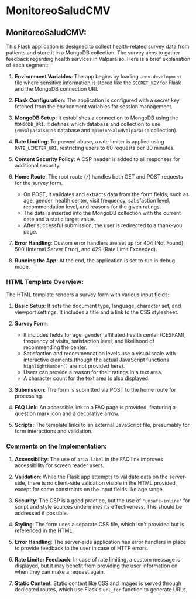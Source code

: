 ﻿# MonitoreoSaludCMV

## MonitoreoSaludCMV:

This Flask application is designed to collect health-related survey data from patients and store it in a MongoDB collection. The survey aims to gather feedback regarding health services in Valparaíso. Here is a brief explanation of each segment:

1. **Environment Variables**: The app begins by loading `.env.development` file where sensitive information is stored like the `SECRET_KEY` for Flask and the MongoDB connection URI.

2. **Flask Configuration**: The application is configured with a secret key fetched from the environment variables for session management.

3. **MongoDB Setup**: It establishes a connection to MongoDB using the `MONGODB_URI`. It defines which database and collection to use (`cmvalparaisoDas` database and `opinionSaludValparaiso` collection).

4. **Rate Limiting**: To prevent abuse, a rate limiter is applied using `RATE_LIMITER_URI`, restricting users to 60 requests per 30 minutes.

5. **Content Security Policy**: A CSP header is added to all responses for additional security.

6. **Home Route**: The root route (`/`) handles both GET and POST requests for the survey form.
   - On POST, it validates and extracts data from the form fields, such as age, gender, health center, visit frequency, satisfaction level, recommendation level, and reasons for the given ratings.
   - The data is inserted into the MongoDB collection with the current date and a static target value.
   - After successful submission, the user is redirected to a thank-you page.

7. **Error Handling**: Custom error handlers are set up for 404 (Not Found), 500 (Internal Server Error), and 429 (Rate Limit Exceeded).

8. **Running the App**: At the end, the application is set to run in debug mode.

### HTML Template Overview:

The HTML template renders a survey form with various input fields:

1. **Basic Setup**: It sets the document type, language, character set, and viewport settings. It includes a title and a link to the CSS stylesheet.

2. **Survey Form**:
   - It includes fields for age, gender, affiliated health center (CESFAM), frequency of visits, satisfaction level, and likelihood of recommending the center.
   - Satisfaction and recommendation levels use a visual scale with interactive elements (though the actual JavaScript functions `highlightNumber()` are not provided here).
   - Users can provide a reason for their ratings in a text area.
   - A character count for the text area is also displayed.

3. **Submission**: The form is submitted via POST to the home route for processing.

4. **FAQ Link**: An accessible link to a FAQ page is provided, featuring a question mark icon and a decorative arrow.

5. **Scripts**: The template links to an external JavaScript file, presumably for form interactions and validation.

### Comments on the Implementation:

1. **Accessibility**: The use of `aria-label` in the FAQ link improves accessibility for screen reader users.
   
2. **Validation**: While the Flask app attempts to validate data on the server-side, there is no client-side validation visible in the HTML provided, except for some constraints on the input fields like age range.

3. **Security**: The CSP is a good practice, but the use of `'unsafe-inline'` for script and style sources undermines its effectiveness. This should be addressed if possible.

4. **Styling**: The form uses a separate CSS file, which isn't provided but is referenced in the HTML.

5. **Error Handling**: The server-side application has error handlers in place to provide feedback to the user in case of HTTP errors.

6. **Rate Limiter Feedback**: In case of rate limiting, a custom message is displayed, but it may benefit from providing the user information on when they can make a request again.

7. **Static Content**: Static content like CSS and images is served through dedicated routes, which use Flask's `url_for` function to generate URLs.

